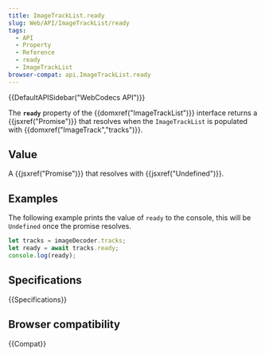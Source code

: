 ```yaml
---
title: ImageTrackList.ready
slug: Web/API/ImageTrackList/ready
tags:
  - API
  - Property
  - Reference
  - ready
  - ImageTrackList
browser-compat: api.ImageTrackList.ready
---
```

{{DefaultAPISidebar("WebCodecs API")}}

The **`ready`** property of the {{domxref("ImageTrackList")}} interface returns a {{jsxref("Promise")}} that resolves when the `ImageTrackList` is populated with {{domxref("ImageTrack","tracks")}}.

## Value

A {{jsxref("Promise")}} that resolves with {{jsxref("Undefined")}}.

## Examples

The following example prints the value of `ready` to the console, this will be `Undefined` once the promise resolves.

```js
let tracks = imageDecoder.tracks;
let ready = await tracks.ready;
console.log(ready);
```

## Specifications

{{Specifications}}

## Browser compatibility

{{Compat}}
